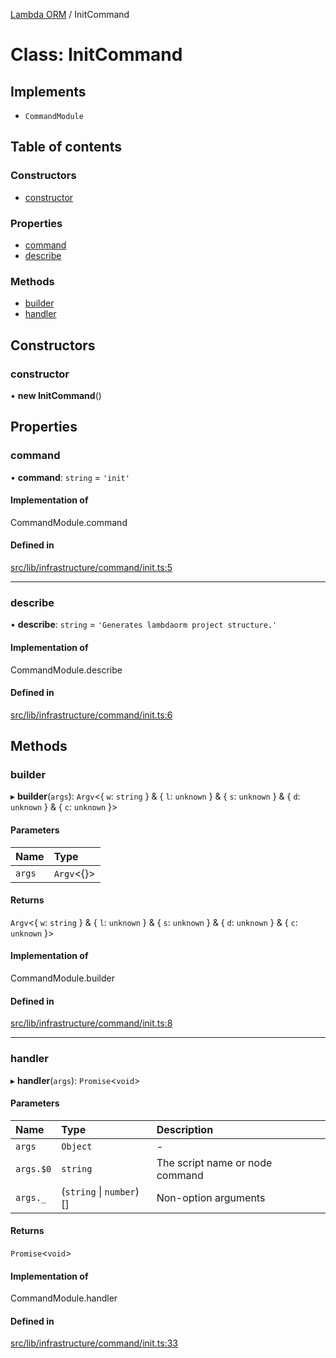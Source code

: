 [Lambda ORM](../README.md) / InitCommand

# Class: InitCommand

## Implements

- `CommandModule`

## Table of contents

### Constructors

- [constructor](InitCommand.md#constructor)

### Properties

- [command](InitCommand.md#command)
- [describe](InitCommand.md#describe)

### Methods

- [builder](InitCommand.md#builder)
- [handler](InitCommand.md#handler)

## Constructors

### constructor

• **new InitCommand**()

## Properties

### command

• **command**: `string` = `'init'`

#### Implementation of

CommandModule.command

#### Defined in

[src/lib/infrastructure/command/init.ts:5](https://github.com/FlavioLionelRita/lambdaorm-cli/blob/d330cd2/src/lib/infrastructure/command/init.ts#L5)

___

### describe

• **describe**: `string` = `'Generates lambdaorm project structure.'`

#### Implementation of

CommandModule.describe

#### Defined in

[src/lib/infrastructure/command/init.ts:6](https://github.com/FlavioLionelRita/lambdaorm-cli/blob/d330cd2/src/lib/infrastructure/command/init.ts#L6)

## Methods

### builder

▸ **builder**(`args`): `Argv`<{ `w`: `string`  } & { `l`: `unknown`  } & { `s`: `unknown`  } & { `d`: `unknown`  } & { `c`: `unknown`  }\>

#### Parameters

| Name | Type |
| :------ | :------ |
| `args` | `Argv`<{}\> |

#### Returns

`Argv`<{ `w`: `string`  } & { `l`: `unknown`  } & { `s`: `unknown`  } & { `d`: `unknown`  } & { `c`: `unknown`  }\>

#### Implementation of

CommandModule.builder

#### Defined in

[src/lib/infrastructure/command/init.ts:8](https://github.com/FlavioLionelRita/lambdaorm-cli/blob/d330cd2/src/lib/infrastructure/command/init.ts#L8)

___

### handler

▸ **handler**(`args`): `Promise`<`void`\>

#### Parameters

| Name | Type | Description |
| :------ | :------ | :------ |
| `args` | `Object` | - |
| `args.$0` | `string` | The script name or node command |
| `args._` | (`string` \| `number`)[] | Non-option arguments |

#### Returns

`Promise`<`void`\>

#### Implementation of

CommandModule.handler

#### Defined in

[src/lib/infrastructure/command/init.ts:33](https://github.com/FlavioLionelRita/lambdaorm-cli/blob/d330cd2/src/lib/infrastructure/command/init.ts#L33)
